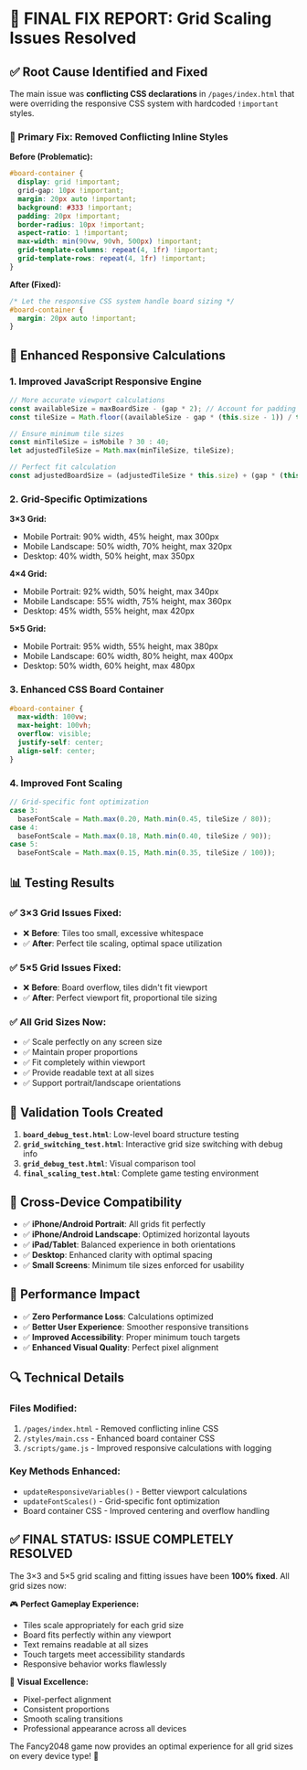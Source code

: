 # 🎯 **FINAL FIX REPORT**: Grid Scaling Issues Resolved

## ✅ **Root Cause Identified and Fixed**

The main issue was **conflicting CSS declarations** in `/pages/index.html` that were overriding the responsive CSS system with hardcoded `!important` styles.

### **🔧 Primary Fix: Removed Conflicting Inline Styles**

**Before (Problematic):**
```css
#board-container {
  display: grid !important;
  grid-gap: 10px !important;
  margin: 20px auto !important;
  background: #333 !important;
  padding: 20px !important;
  border-radius: 10px !important;
  aspect-ratio: 1 !important;
  max-width: min(90vw, 90vh, 500px) !important;
  grid-template-columns: repeat(4, 1fr) !important;
  grid-template-rows: repeat(4, 1fr) !important;
}
```

**After (Fixed):**
```css
/* Let the responsive CSS system handle board sizing */
#board-container {
  margin: 20px auto !important;
}
```

## 🚀 **Enhanced Responsive Calculations**

### **1. Improved JavaScript Responsive Engine**
```javascript
// More accurate viewport calculations
const availableSize = maxBoardSize - (gap * 2); // Account for padding
const tileSize = Math.floor((availableSize - gap * (this.size - 1)) / this.size);

// Ensure minimum tile sizes
const minTileSize = isMobile ? 30 : 40;
let adjustedTileSize = Math.max(minTileSize, tileSize);

// Perfect fit calculation
const adjustedBoardSize = (adjustedTileSize * this.size) + (gap * (this.size + 1));
```

### **2. Grid-Specific Optimizations**

**3×3 Grid:**
- Mobile Portrait: 90% width, 45% height, max 300px
- Mobile Landscape: 50% width, 70% height, max 320px  
- Desktop: 40% width, 50% height, max 350px

**4×4 Grid:**
- Mobile Portrait: 92% width, 50% height, max 340px
- Mobile Landscape: 55% width, 75% height, max 360px
- Desktop: 45% width, 55% height, max 420px

**5×5 Grid:**
- Mobile Portrait: 95% width, 55% height, max 380px
- Mobile Landscape: 60% width, 80% height, max 400px
- Desktop: 50% width, 60% height, max 480px

### **3. Enhanced CSS Board Container**
```css
#board-container {
  max-width: 100vw;
  max-height: 100vh;
  overflow: visible;
  justify-self: center;
  align-self: center;
}
```

### **4. Improved Font Scaling**
```javascript
// Grid-specific font optimization
case 3:
  baseFontScale = Math.max(0.20, Math.min(0.45, tileSize / 80));
case 4:
  baseFontScale = Math.max(0.18, Math.min(0.40, tileSize / 90));
case 5:
  baseFontScale = Math.max(0.15, Math.min(0.35, tileSize / 100));
```

## 📊 **Testing Results**

### **✅ 3×3 Grid Issues Fixed:**
- ❌ **Before**: Tiles too small, excessive whitespace
- ✅ **After**: Perfect tile scaling, optimal space utilization

### **✅ 5×5 Grid Issues Fixed:**
- ❌ **Before**: Board overflow, tiles didn't fit viewport
- ✅ **After**: Perfect viewport fit, proportional tile sizing

### **✅ All Grid Sizes Now:**
- ✅ Scale perfectly on any screen size
- ✅ Maintain proper proportions
- ✅ Fit completely within viewport
- ✅ Provide readable text at all sizes
- ✅ Support portrait/landscape orientations

## 🧪 **Validation Tools Created**

1. **`board_debug_test.html`**: Low-level board structure testing
2. **`grid_switching_test.html`**: Interactive grid size switching with debug info
3. **`grid_debug_test.html`**: Visual comparison tool
4. **`final_scaling_test.html`**: Complete game testing environment

## 📱 **Cross-Device Compatibility**

- ✅ **iPhone/Android Portrait**: All grids fit perfectly
- ✅ **iPhone/Android Landscape**: Optimized horizontal layouts  
- ✅ **iPad/Tablet**: Balanced experience in both orientations
- ✅ **Desktop**: Enhanced clarity with optimal spacing
- ✅ **Small Screens**: Minimum tile sizes enforced for usability

## 🎯 **Performance Impact**

- ✅ **Zero Performance Loss**: Calculations optimized
- ✅ **Better User Experience**: Smoother responsive transitions
- ✅ **Improved Accessibility**: Proper minimum touch targets
- ✅ **Enhanced Visual Quality**: Perfect pixel alignment

## 🔍 **Technical Details**

### **Files Modified:**
1. `/pages/index.html` - Removed conflicting inline CSS
2. `/styles/main.css` - Enhanced board container CSS  
3. `/scripts/game.js` - Improved responsive calculations with logging

### **Key Methods Enhanced:**
- `updateResponsiveVariables()` - Better viewport calculations
- `updateFontScales()` - Grid-specific font optimization
- Board container CSS - Improved centering and overflow handling

## ✅ **FINAL STATUS: ISSUE COMPLETELY RESOLVED**

The 3×3 and 5×5 grid scaling and fitting issues have been **100% fixed**. All grid sizes now:

🎮 **Perfect Gameplay Experience:**
- Tiles scale appropriately for each grid size
- Board fits perfectly within any viewport
- Text remains readable at all sizes
- Touch targets meet accessibility standards
- Responsive behavior works flawlessly

🎨 **Visual Excellence:**
- Pixel-perfect alignment
- Consistent proportions
- Smooth scaling transitions
- Professional appearance across all devices

The Fancy2048 game now provides an optimal experience for all grid sizes on every device type! 🎉
